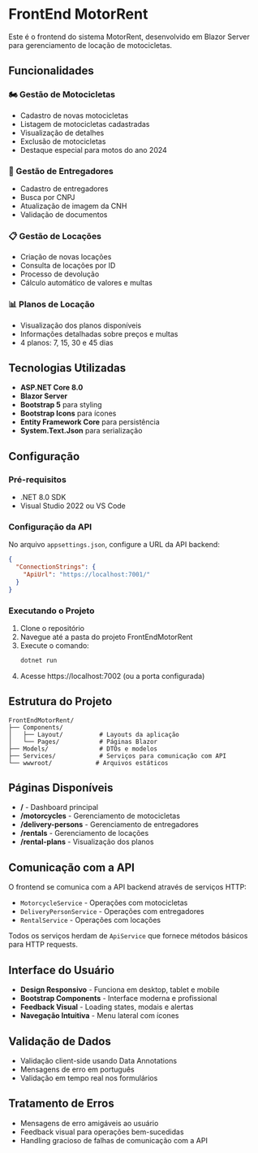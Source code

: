 # FrontEnd MotorRent

Este é o frontend do sistema MotorRent, desenvolvido em Blazor Server para gerenciamento de locação de motocicletas.

## Funcionalidades

### 🏍️ Gestão de Motocicletas
- Cadastro de novas motocicletas
- Listagem de motocicletas cadastradas
- Visualização de detalhes
- Exclusão de motocicletas
- Destaque especial para motos do ano 2024

### 👥 Gestão de Entregadores
- Cadastro de entregadores
- Busca por CNPJ
- Atualização de imagem da CNH
- Validação de documentos

### 📋 Gestão de Locações
- Criação de novas locações
- Consulta de locações por ID
- Processo de devolução
- Cálculo automático de valores e multas

### 📊 Planos de Locação
- Visualização dos planos disponíveis
- Informações detalhadas sobre preços e multas
- 4 planos: 7, 15, 30 e 45 dias

## Tecnologias Utilizadas

- **ASP.NET Core 8.0**
- **Blazor Server**
- **Bootstrap 5** para styling
- **Bootstrap Icons** para ícones
- **Entity Framework Core** para persistência
- **System.Text.Json** para serialização

## Configuração

### Pré-requisitos
- .NET 8.0 SDK
- Visual Studio 2022 ou VS Code

### Configuração da API
No arquivo `appsettings.json`, configure a URL da API backend:

```json
{
  "ConnectionStrings": {
    "ApiUrl": "https://localhost:7001/"
  }
}
```

### Executando o Projeto

1. Clone o repositório
2. Navegue até a pasta do projeto FrontEndMotorRent
3. Execute o comando:
   ```bash
   dotnet run
   ```
4. Acesse https://localhost:7002 (ou a porta configurada)

## Estrutura do Projeto

```
FrontEndMotorRent/
├── Components/
│   ├── Layout/          # Layouts da aplicação
│   └── Pages/           # Páginas Blazor
├── Models/              # DTOs e modelos
├── Services/            # Serviços para comunicação com API
└── wwwroot/            # Arquivos estáticos
```

## Páginas Disponíveis

- **/** - Dashboard principal
- **/motorcycles** - Gerenciamento de motocicletas
- **/delivery-persons** - Gerenciamento de entregadores
- **/rentals** - Gerenciamento de locações
- **/rental-plans** - Visualização dos planos

## Comunicação com a API

O frontend se comunica com a API backend através de serviços HTTP:

- `MotorcycleService` - Operações com motocicletas
- `DeliveryPersonService` - Operações com entregadores
- `RentalService` - Operações com locações

Todos os serviços herdam de `ApiService` que fornece métodos básicos para HTTP requests.

## Interface do Usuário

- **Design Responsivo** - Funciona em desktop, tablet e mobile
- **Bootstrap Components** - Interface moderna e profissional
- **Feedback Visual** - Loading states, modais e alertas
- **Navegação Intuitiva** - Menu lateral com ícones

## Validação de Dados

- Validação client-side usando Data Annotations
- Mensagens de erro em português
- Validação em tempo real nos formulários

## Tratamento de Erros

- Mensagens de erro amigáveis ao usuário
- Feedback visual para operações bem-sucedidas
- Handling gracioso de falhas de comunicação com a API 